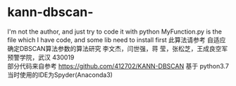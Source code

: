 # kann-dbscan-
I'm not the author, and just try to code it with python MyFunction.py is the file which I have code, and some lib need to install first
此算法请参考 自适应确定DBSCAN算法参数的算法研究 李文杰，闫世强，蒋 莹，张松芝，王成良空军预警学院，武汉 430019  
部分代码来自参考 https://github.com/412702/KANN-DBSCAN
基于 python3.7
当时使用的IDE为Spyder(Anaconda3)
